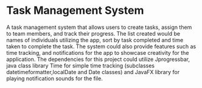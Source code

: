 # Task Management System

A task management system that allows users to create tasks, assign them to team members, and track their progress. The list created would be names of individuals utilizing the app, sort by task completed and time taken to complete the task. The system could also provide features such as time tracking, and notifications for the app to showcase creativity for the application. The dependencies for this project could utilize Jprogressbar, java class library Time for simple time tracking (subclasses datetimeformatter,localDate and Date classes) and JavaFX library for playing notification sounds for the file.

